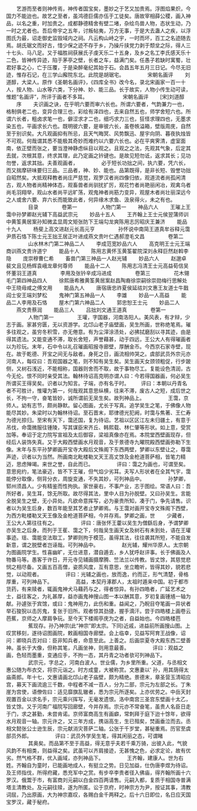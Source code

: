 <!-- { "loadSidebar": true } -->
　　艺游而至者则神传焉，神传者国宝矣，墨妙之于艺又加贵焉。浮图焰果炽，今国力不能迨也。故艺之至者，虽鸿德巨儒亦伍于工徒矣。唐故宰相薛公稷，画入神品，以名之重，时加贵之。成都静德精舍有壁二堵，杂绘鸟兽人物，态状生动，乃一时之尤者也。吾后帝宇之五年，讨叛帖夷，万方无事，于是大去蛊人之疾，以浮图氏为最，诏走御史监毁域内之祠。凡云构山峙之宇，一时而坏，百工之名迹随去焉。胡氏琚文而好古，惜少保之迹不存于乡，乃操斤挟党力剥于颓坌之际，得人三十七头、马八足。又于福胜祠获展氏子虔天乐二十五身，及乡之名工李氏感天乐十二色，皆神传异迹，陷于茅亭之壁，长者之车，益满门矣。任愚子若缺时寓蜀，壮君好事之心，亡于压覆，于是染醉毫纪其始于石。会昌五年五月三日记。今尽无旧迹，惟存石记，在三学山廨院东北。此院是胡琚宅。
　　
　　宋朝名画评
　　刘道醇，大梁人。原作《圣朝名画评》，《四库全书》改今名，录北宋画家一百一十人，按人物、山水等六类，下分神、妙、能三品。长于故实，人物小传生动可读，惟题“名画评”，所评于画者不多耳。
　　
　　
　　宋朝名画评
　　[宋]刘道醇
　　序
　　夫识画之诀，在乎明六要而审六长也。所谓六要者，气韵兼力一也，格制俱老二也，变异合理三也，彩绘有泽四也，去来自然五也，师学舍短六也。所谓六长者，粗卤求笔一也，僻涩求才二也，细巧求力三也，狂怪求理四也，无墨求染五也，平画求长六也。既明彼六要，是审彼六长，虽卷帙溢箱，壁版周庑，自然至于别识矣。大凡观画抑有所忌，且天气晦冥、风势飘迅、屋宇向阴、暮夜执烛皆不可观。何哉谓其悉不能极其奇妙而难约以六要六长也。必在平爽霁清，虚室面南，依正壁而张之，要当澄神静虑纵目以观之。且观之之法，先观其气象，后定其去就，次根其意，终求其理，此乃定画之钤键也。是故见短勿诋，返求其长；见功勿誉，返求其拙。夫善观画者，
　　
　　必于短长功拙之间，执六要，凭六长，而又揣摩研味要归三品。三品者，神、妙、能也。品第既得，是非长短、毁誉功拙自昭然矣。大抵观释教者尚庄严慈觉，观罗汉者尚四像归依，观道流者尚孤闲清古，观人物者尚精神体态，观畜兽者尚驯扰扩厉，观花竹者尚艳丽闲冶，观禽乌者尚毛羽翔举，观山水者尚平远旷荡，观鬼神者尚筋力变异，观屋木者尚壮丽深远今之人或舍六要、弃六长而能致此者，何异缘木求鱼、汲泉得火，未之有也。
　　
　　目录
　　
　　卷第一
　　
　　人物门第一
　　神品六人
　　王璀上王霭中孙梦卿赵光辅下高益武宗元
　　妙品十五人
　　王齐翰上王士元侯翌蒲师训中黄筌黄居案孙知微孟显周文矩张防下王端勾龙爽陈用志厉昭庆王兼济
　　能品十九人
　　杨斐上高文进赵元长高元亨
　　
　　孙怀说中南简王道真牟谷释元霭尹质石恪下陈士元王拙王居正叶进成燕文贵叶仁遇郝澄毛文昌
　　
　　卷第二
　　
　　山水林木门第二神品二人
　　李成范宽妙品六人
　　高克明王士元王端商训燕文贵许道宁
　　能品十人
　　陈用志黄怀玉黄筌翟院深刘永释巨然赵斡李隐
　　庞崇穆曹仁希
　　畜兽门第三神品一人赵光辅
　　妙品六人
　　赵邈卓裴文且见杨辉袁峨龙章何尊师
　　能品十二人
　　陈用志冯清王士元高益荀信吴怀董羽王道真
　　
　　李用及张钤辛成冯进成
　　
　　卷第三
　　
　　花木翎毛门第四神品四人
　　徐熙唐希雅黄筌黄居案赵昌陶裔徐崇嗣徐崇勋梅行思解处中王晓毋咸之傅文用
　　能品九人
　　唐宿唐忠祚夏侯延祜刘文惠王友道士牛戬阎士安王端刘梦松
　　鬼神门第五神品一人
　　李雄
　　妙品一人高益
　　能品二人李用及石恪
　　屋木门第六神品二人
　　郭忠恕王士元
　　妙品二人
　　燕文贵蔡润
　　能品三人
　　吕拙刘文通王道真
　　
　　卷第一
　　
　　人物门第一
　　
　　王瓘，字国器，河南洛阳人。美风表，有才辩，少志于画。家甚穷匮，无以资游学。北邙山老子庙壁画，吴生所画，世称绝笔焉。璀多往观之，虽穷冬积雪，亦无倦意。有为尘滓涂渍处，必拂拭磨刮以寻其迹，由是得其遗法。又能变通不滞，取长舍短，声誉藉甚，动于四远，王公大人有得璀画者以为珍玩。末年，石中令以礼召璀画昭报寺廊壁，厚酬金币。今西京石家寺壁，现在。故于乾德、开宝之间无与敌者。身死之日，画流相帅哭之。虞部武员外宗元亦河南人，每叹曰：吾观国器之笔，则不知有吴生矣。吴生画天女颈领粗促，行步跛侧，又树石浅近，不能相称，国器则舍而不取，故于事物尽工。复能设色清润，古今无伦。恨不同时亲受其法。翰林待诏高克明亦谓人曰：今若得国器画，何必吴生所谓买王得吴矣。识者以为知言。子端，亦有名于时。
　　评曰：本朝以丹青名者不可胜计，惟瓘为第一，何哉观其意思纵横，往来不滞，废古人之短，成后世之长，不拘一守，奋笔皆妙，诚所谓前无吴生矣。故列神品上。
　　
　　王霭，京师人。幼有志节，颇尚静默。留心图画，尤长于写真。追学吴生之笔，于佛像人物能尽其妙。朱梁时以为翰林待诏。至石晋末，耶律德光犯阙，时霭与焦著、王仁寿为德光掠归。至宋有天下，霭还国，复为待诏。艺祖以区区江左未归疆土，有意于吊伐，命霭微服往锺陵，写其谋臣宋齐丘、韩熙载、林仁肇等形状。如上意，受赏加等。奉诏于定力院写宣祖及太后御容，梁祖真像亦在焉。本院堂西壁画现存，但经后人装饰失真。又于大殿西壁画水月观音，及于景德寺九曜院殿西壁画弥勒下生像。末年与东平孙梦卿画开宝寺大殿后文殊阁下东西两壁，梦卿以东壁让之，尊霭声迹，识者以为当然。所画南北毗楼勒叉天王高丈馀及金枪道菩萨相，皆笔力精迈，思虑殚竭。来世之誉，自此而已。
　　
　　评曰：霭之为画也，可谓至矣。意思宛约，笔法豪迈，皆不下王璀，但气焰少劣耳。夫写人形状者在全其气宇，霭能停分取像，侧背分衣，周旋变通，不失其妙，可列神品中。
　　
　　孙梦卿，郓州须昌人。少有精鉴而性拘执。家世豪右，不事产业，志于图绘。常语人曰：吾所好者，吴生耳，馀无所取。故尽得其法，里中人目为孙脱壁。又曰孙吴生。言能全脱吴生之壁，无小异处。凡欲命意挥写，必为豪贵所知，凑于门，争先请售。识者以为吴生后身，数百年能至其艺者止梦卿焉。与王霭对画开宝寺文殊阁下西壁，为西方毗楼勒叉天王像及金枪道菩萨相，今并存焉。梦卿之画，世
　　少藏者，王公大人第往往有之。
　　
　　评曰：唐张怀王藿以吴生为僧繇后身，予谓梦卿亦吴生之后身。而列于王萑、霭之下，何哉吴生画天女及树石有未到处，语在王瓘事迹。瑶、霭能变法取工，梦卿则拘于模范，虽得其法，往往袭其所短，不能自发新意，谓之脱壁者岂诬哉。可列神品中。
　　
　　赵光辅，耀州华原人。太宗朝为图画院学生。性喜幽旷，无仕进意，潜自遁去，乡人犹呼赵评事。长于佛画及人物番马等。愚客于许日，开元寺见辅画摄摩腾、竺法兰以传教。皆丈馀，其慈觉悲悯之相尽备。又画五百高僧，姿质风度，互有意思，坐立瞻听，皆得其妙，貌若悲觉，以动观者。
　　
　　评曰：光辅之画也，放而逸，约而正，形气清楚，骨格厚重，可列神品下。
　　
　　高益，本契丹涿郡人，太祖时遁来中国。初于都市货药，有来赎者，辄画鬼神犬马藉药与之，得者惊异。有孙四皓者，广延艺术之士，益往客之，为礼甚厚，益亦画鬼神搜山图一本以酬其意，岁初复画锺馗一轴为献。孙遽张于宾馆，或曰：鬼神用力，此伤和重。益闻之，乃睨目夺笔画一异状者举石狻猊以击厉鬼，复张于旧所。观者惊其劲捷，握手滴汗。尝于四皓楼上画卷云芭蕉，京师之人摩肩争玩。至今天下楼阁亭庑为之者，自益始也。今四皓楼芭
　　
　　蕉现存。孙乃神宗(此“神宗”即太宗。下同)近戚，进益前所画搜山图。上叹赏移刻，遂待诏图画院，敕画相国寺廊壁。会上临幸，见益写阿育王战像，诏问：卿晓兵否对曰：臣非知兵者，命意至此。上善之。后画崇夏寺大殿东西二壁善神。虽长于大像，但称其笔，凡画坐神，则用意最善。
　　
　　评曰：观益之画，色轻而墨重，变通应手，不拘一态，其丹青之功者欤可列神品下。
　　
　　武宗元，字总之，河南白波人。世业儒，为乡里所重。父道，与丞相文惠公随为布衣交，将宗元诣之。时方成童，大被称赏。文惠妻以' 孙，用其荫得太庙斋郎。年十七，文惠请画北邙山老子庙壁，颇为精绝。景德末，章圣营玉清昭应宫，募天下画流逾三千数，中程者不减一百人，分为二部，宗元为左部之长。丁朱崖为宫使，语僚佐曰：适见靡旗乱辙者，悉为宗元所逐矣。上亦优劳之。中岳天封观置百金以求名手，宗元乘兴挥写，无毫发遗恨。洛中南宫三圣宫东壁画十太乙，皆丈馀。又于河南广福院写回廊壁，今并存焉。宗元亦不常奋笔，虽贵人名臣日走于门，求之甚勤，未尝肯诺。京师富商高生有画癖，常刺拜于庭下迨十馀年，欲得水月观音一轴。宗元许之，又三年方成，携诣高生，生已殂矣，焚画垂泣而去。丞相文懿张公士逊生辰，宗元献消灾菩萨二轴。公张于千岁堂，甚秘重焉。历官至虞部员外郎。
　　
　　评曰：武员外学吴生笔，得其闲丽之态，可谓睹
　　
　　其奥矣。而品第不至于高益，得无意乎夫若千乘万骑，出彼入此，气貌风韵不有相类，则益得之矣。武虽可以齐肩接迹，无甚愧之色，必求定论，故有优劣。然气格不群，优入画域，亦列神品下。
　　
　　王齐翰，建康人。世为右姓。齐翰自为童时，已能画地成人，有挺立之势。日见加益，仕伪唐李煜为待诏。及王师指伐，所得府藏，悉充军中之赏。有步卒李贵者径入佛庙，得齐翰所画十六罗汉。俄鬻于市，有富商刘元嗣以白金四百两请售。元嗣入都，复质于相国寺普满塔主清教处。及元嗣往赎，遂为所匿。讼于京府，时神宗方为尹，按证其事，清教词屈，乃出原画，大为神宗嘉叹，各赐白金千两释之。后十六日即位，名日应天国宝罗汉，藏于秘府。
